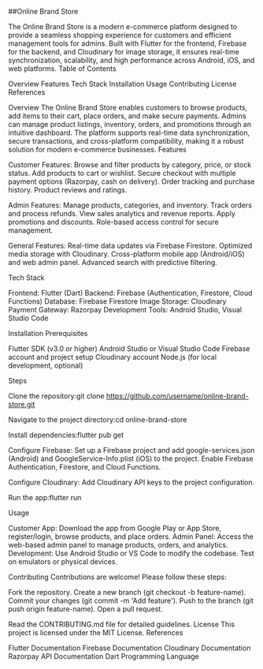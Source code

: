 ##Online Brand Store

The Online Brand Store is a modern e-commerce platform designed to provide a seamless shopping experience for customers and efficient management tools for admins. Built with Flutter for the frontend, Firebase for the backend, and Cloudinary for image storage, it ensures real-time synchronization, scalability, and high performance across Android, iOS, and web platforms.
Table of Contents

Overview
Features
Tech Stack
Installation
Usage
Contributing
License
References

Overview
The Online Brand Store enables customers to browse products, add items to their cart, place orders, and make secure payments. Admins can manage product listings, inventory, orders, and promotions through an intuitive dashboard. The platform supports real-time data synchronization, secure transactions, and cross-platform compatibility, making it a robust solution for modern e-commerce businesses.
Features

Customer Features:
Browse and filter products by category, price, or stock status.
Add products to cart or wishlist.
Secure checkout with multiple payment options (Razorpay, cash on delivery).
Order tracking and purchase history.
Product reviews and ratings.


Admin Features:
Manage products, categories, and inventory.
Track orders and process refunds.
View sales analytics and revenue reports.
Apply promotions and discounts.
Role-based access control for secure management.


General Features:
Real-time data updates via Firebase Firestore.
Optimized media storage with Cloudinary.
Cross-platform mobile app (Android/iOS) and web admin panel.
Advanced search with predictive filtering.



Tech Stack

Frontend: Flutter (Dart)
Backend: Firebase (Authentication, Firestore, Cloud Functions)
Database: Firebase Firestore
Image Storage: Cloudinary
Payment Gateway: Razorpay
Development Tools: Android Studio, Visual Studio Code

Installation
Prerequisites

Flutter SDK (v3.0 or higher)
Android Studio or Visual Studio Code
Firebase account and project setup
Cloudinary account
Node.js (for local development, optional)

Steps

Clone the repository:git clone https://github.com/username/online-brand-store.git


Navigate to the project directory:cd online-brand-store


Install dependencies:flutter pub get


Configure Firebase:
Set up a Firebase project and add google-services.json (Android) and GoogleService-Info.plist (iOS) to the project.
Enable Firebase Authentication, Firestore, and Cloud Functions.


Configure Cloudinary:
Add Cloudinary API keys to the project configuration.


Run the app:flutter run



Usage

Customer App: Download the app from Google Play or App Store, register/login, browse products, and place orders.
Admin Panel: Access the web-based admin panel to manage products, orders, and analytics.
Development: Use Android Studio or VS Code to modify the codebase. Test on emulators or physical devices.

Contributing
Contributions are welcome! Please follow these steps:

Fork the repository.
Create a new branch (git checkout -b feature-name).
Commit your changes (git commit -m 'Add feature').
Push to the branch (git push origin feature-name).
Open a pull request.

Read the CONTRIBUTING.md file for detailed guidelines.
License
This project is licensed under the MIT License.
References

Flutter Documentation
Firebase Documentation
Cloudinary Documentation
Razorpay API Documentation
Dart Programming Language


